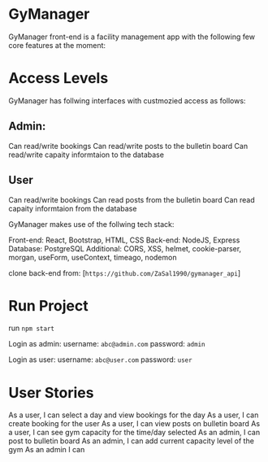 # GyManager

GyManager front-end is a facility management app with the following few core features at the moment:

# Access Levels

GyManager has follwing interfaces with custmozied access as follows:

## Admin: 
Can read/write bookings
Can read/write posts to the bulletin board
Can read/write capaity informtaion to the database

## User
Can read/write bookings
Can read posts from the bulletin board
Can read capaity informtaion from the database

GyManager makes use of the follwing tech stack:

Front-end: React, Bootstrap, HTML, CSS
Back-end: NodeJS, Express
Database: PostgreSQL
Additional: CORS, XSS, helmet, cookie-parser, morgan, useForm, useContext, timeago, nodemon

 clone back-end from: [`https://github.com/ZaSal1990/gymanager_api`]


# Run Project

 run `npm start`

 Login as admin:
 username: `abc@admin.com`
 password: `admin`

Login as user:
username: `abc@user.com`
password: `user`

# User Stories
 
 As a user, I can select a day and view bookings for the day
 As a user, I can create booking for the user
 As a user, I can view posts on bulletin board
 As a user, I can see gym capacity for the time/day selected
 As an admin, I can post to bulletin board
 As an admin, I can add current capacity level of the gym
 As an admin I can 


